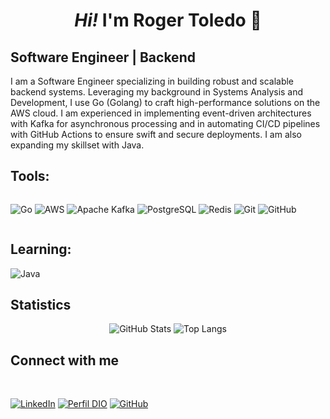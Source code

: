 <h1 align="center"><i>Hi!</i> I'm <strong>Roger Toledo</strong> 👋</h1>


<h2>Software Engineer | Backend</h2> 
I am a Software Engineer specializing in building robust and scalable backend systems. Leveraging my background in Systems Analysis and Development, I use Go (Golang) to craft high-performance solutions on the AWS cloud. I am experienced in implementing event-driven architectures with Kafka for asynchronous processing and in automating CI/CD pipelines with GitHub Actions to ensure swift and secure deployments. I am also expanding my skillset with Java.

<h2>Tools:</h2>

<div style="display: flex">
<br>

![Go](https://img.shields.io/badge/Go-00ADD8?style=for-the-badge&logo=go&logoColor=white)
![AWS](https://img.shields.io/badge/Amazon_AWS-232F3E?style=for-the-badge&logo=amazonaws&logoColor=white)
![Apache Kafka](https://img.shields.io/badge/Apache_Kafka-231F20?style=for-the-badge&logo=apache-kafka&logoColor=white)
![PostgreSQL](https://img.shields.io/badge/PostgreSQL-000?style=for-the-badge&logo=postgresql)
![Redis](https://img.shields.io/badge/redis-DC382D?style=for-the-badge&logo=redis&logoColor=white)
![Git](https://img.shields.io/badge/GIT-E44C30?style=for-the-badge&logo=git&logoColor=white)
![GitHub](https://img.shields.io/badge/GitHub-181717?style=for-the-badge&logo=github&logoColor=white)

</div>

## Learning:
![Java](https://img.shields.io/badge/java-%23ED8B00.svg?style=for-the-badge&logo=openjdk&logoColor=white)

## Statistics
<div  align="center">

![GitHub Stats](https://github-readme-stats.vercel.app/api?username=RogerToledo&theme=transparent&bg_color=000&border_color=30A3DC&show_icons=true&icon_color=30A3DC&title_color=E94D5F&text_color=FFF)
![Top Langs](https://github-readme-stats-git-masterrstaa-rickstaa.vercel.app/api/top-langs/?username=RogerToledo&layout=compact&bg_color=000&border_color=30A3DC&title_color=E94D5F&text_color=FFF)

</div>
 
<h2>Connect with me</h2>
<br>

[![LinkedIn](https://img.shields.io/badge/LinkedIn-0077B5?style=for-the-badge&logo=linkedin&logoColor=white)](https://www.linkedin.com/in/RogerToledo/)
[![Perfil DIO](https://img.shields.io/badge/-My%20Profile%20on%20DIO-30A3DC?style=for-the-badge)](https://web.dio.me/users/rogertoledo28)
[![GitHub](https://img.shields.io/badge/GitHub-000?style=for-the-badge&logo=github&logoColor=white)](https://github.com/RogerToledo)
